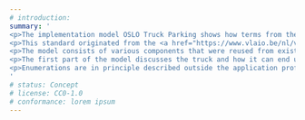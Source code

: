 ```yaml
---
# introduction: 
summary: '
<p>The implementation model OSLO Truck Parking shows how terms from the corresponding vocabulary should be used to exchange data about truck parking.</p>
<p>This standard originated from the <a href="https://www.vlaio.be/nl/vlaio-netwerk/city-things-slimme-steden-en-gemeenten/city-things#:~:text=Slim%20Vrachtwagenparkeren">Smart Truck Parking project</a>, with Truck Parking the initiators, including IGEMO, want to share knowledge and experience to develop a digital tool that contributes to the creation of a sustainable relationship between truck drivers and site owners.</p>
<p>The model consists of various components that were reused from existing standards.</p>
<p>The first part of the model discusses the truck and how it can end up at a certain parking spot. To clarify this process, classes such as Route, Parking Spot, and Provider are used.</p>
<p>Enumerations are in principle described outside the application profile, so the enumeration values shown in the diagram are illustrative.</p>
'
# status: Concept
# license: CC0-1.0
# conformance: lorem ipsum
---
```


